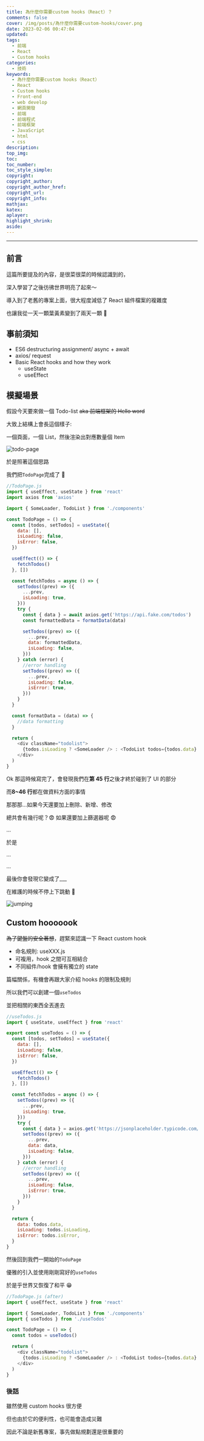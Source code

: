 ```yaml
---
title: 為什麼你需要custom hooks（React）？
comments: false
cover: /img/posts/為什麼你需要custom-hooks/cover.png
date: 2023-02-06 00:47:04
updated:
tags:
  - 前端
  - React
  - Custom hooks
categories:
  - 技術
keywords:
  - 為什麼你需要custom hooks（React）
  - React
  - Custom hooks
  - Front-end
  - web develop
  - 網頁開發
  - 前端
  - 前端程式
  - 前端框架
  - JavaScript
  - html
  - css
description:
top_img:
toc:
toc_number:
toc_style_simple:
copyright:
copyright_author:
copyright_author_href:
copyright_url:
copyright_info:
mathjax:
katex:
aplayer:
highlight_shrink:
aside:
---
```


---

## 前言

這篇所要提及的內容，是很菜很菜的時候認識到的，

深入學習了之後彷彿世界明亮了起來～

導入到了老舊的專案上面，很大程度減低了 React 組件檔案的複雜度

也讓我從一天一顆葉黃素變到了兩天一顆 🥲

## 事前須知

- ES6 destructuring assignment/ async + await
- axios/ request
- Basic React hooks and how they work
  - useState
  - useEffect

## 模擬場景

假設今天要來做一個 Todo-list ~~aka 前端框架的 Hello word~~

大致上結構上會長這個樣子:

一個頁面，一個 List，然後渲染出對應數量個 Item

![todo-page](/img/posts/為什麼你需要custom-hooks/todo-page.png)

於是照著這個思路

我們把`TodoPage`完成了 🥳

```js
//TodoPage.js
import { useEffect, useState } from 'react'
import axios from 'axios'

import { SomeLoader, TodoList } from './components'

const TodoPage = () => {
  const [todos, setTodos] = useState({
    data: [],
    isLoading: false,
    isError: false,
  })

  useEffect(() => {
    fetchTodos()
  }, [])

  const fetchTodos = async () => {
    setTodos((prev) => ({
      ...prev,
      isLoading: true,
    }))
    try {
      const { data } = await axios.get('https://api.fake.com/todos')
      const formattedData = formatData(data)

      setTodos((prev) => ({
        ...prev,
        data: formattedData,
        isLoading: false,
      }))
    } catch (error) {
      //error handling
      setTodos((prev) => ({
        ...prev,
        isLoading: false,
        isError: true,
      }))
    }
  }

  const formatData = (data) => {
    //data formatting
  }

  return (
    <div className="todolist">
      {todos.isLoading ? <SomeLoader /> : <TodoList todos={todos.data} />}
    </div>
  )
}
```

Ok 那這時候寫完了，會發現我們在**第 45 行**之後才終於碰到了 UI 的部分

而**8~46 行**都在做資料方面的事情

那那那...如果今天還要加上刪除、新增、修改

總共會有幾行呢？😨 如果還要加上篩選器呢 😨

...

於是

...

...

最後你會發現它變成了\_\_\_

在維護的時候不停上下跳動 💩

![jumping](/img/posts/為什麼你需要custom-hooks/jumping.png)

## Custom hooooook

~~為了鍵盤的安全著想~~，趕緊來認識一下 React custom hook

- 命名規則: useXXX.js
- 可複用，hook 之間可互相結合
- 不同組件/hook 會擁有獨立的 state

篇幅關係，有機會再跟大家介紹 hooks 的限制及規則

所以我們可以創建一個`useTodos`

並把相關的東西全丟進去

```js
//useTodos.js
import { useState, useEffect } from 'react'

export const useTodos = () => {
  const [todos, setTodos] = useState({
    data: [],
    isLoading: false,
    isError: false,
  })

  useEffect(() => {
    fetchTodos()
  }, [])

  const fetchTodos = async () => {
    setTodos((prev) => ({
      ...prev,
      isLoading: true,
    }))
    try {
      const { data } = axios.get('https://jsonplaceholder.typicode.com/posts')
      setTodos((prev) => ({
        ...prev,
        data: data,
        isLoading: false,
      }))
    } catch (error) {
      //error handling
      setTodos((prev) => ({
        ...prev,
        isLoading: false,
        isError: true,
      }))
    }
  }

  return {
    data: todos.data,
    isLoading: todos.isLoading,
    isError: todos.isError,
  }
}
```

然後回到我們一開始的`TodoPage`

優雅的引入並使用剛剛寫好的`useTodos`

於是乎世界又恢復了和平 😁

```js
//TodoPage.js (after)
import { useEffect, useState } from 'react'

import { SomeLoader, TodoList } from './components'
import { useTodos } from './useTodos'

const TodoPage = () => {
  const todos = useTodos()

  return (
    <div className="todolist">
      {todos.isLoading ? <SomeLoader /> : <TodoList todos={todos.data} />}
    </div>
  )
}
```

### 後話

雖然使用 custom hooks 很方便

但也由於它的便利性，也可能會造成災難

因此不論是新舊專案，事先做點規劃還是很重要的
